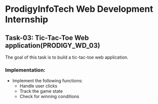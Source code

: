 # ProdigyInfoTech Web Development Internship

## Task-03: Tic-Tac-Toe Web application(PRODIGY_WD_03)

The goal of this task is to build a tic-tac-toe web application.

### Implementation:

<ul>
<li>Implement the following functions:
<ul>
<li>Handle user clicks</li>
<li>Track the game state</li>
<li>Check for winning conditions</li>
</ul>
</li>
</ul>
